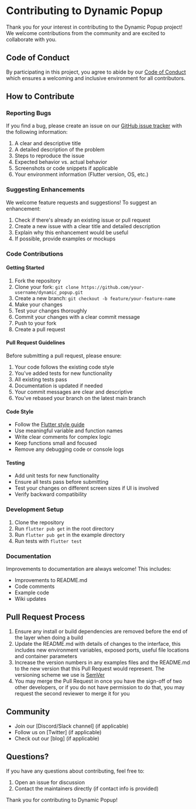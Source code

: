 # Contributing to Dynamic Popup

Thank you for your interest in contributing to the Dynamic Popup project! We welcome contributions from the community and are excited to collaborate with you.

## Code of Conduct

By participating in this project, you agree to abide by our [Code of Conduct](CODE_OF_CONDUCT.md) which ensures a welcoming and inclusive environment for all contributors.

## How to Contribute

### Reporting Bugs

If you find a bug, please create an issue on our [GitHub issue tracker](https://github.com/example/dynamic_popup/issues) with the following information:

1. A clear and descriptive title
2. A detailed description of the problem
3. Steps to reproduce the issue
4. Expected behavior vs. actual behavior
5. Screenshots or code snippets if applicable
6. Your environment information (Flutter version, OS, etc.)

### Suggesting Enhancements

We welcome feature requests and suggestions! To suggest an enhancement:

1. Check if there's already an existing issue or pull request
2. Create a new issue with a clear title and detailed description
3. Explain why this enhancement would be useful
4. If possible, provide examples or mockups

### Code Contributions

#### Getting Started

1. Fork the repository
2. Clone your fork: `git clone https://github.com/your-username/dynamic_popup.git`
3. Create a new branch: `git checkout -b feature/your-feature-name`
4. Make your changes
5. Test your changes thoroughly
6. Commit your changes with a clear commit message
7. Push to your fork
8. Create a pull request

#### Pull Request Guidelines

Before submitting a pull request, please ensure:

1. Your code follows the existing code style
2. You've added tests for new functionality
3. All existing tests pass
4. Documentation is updated if needed
5. Your commit messages are clear and descriptive
6. You've rebased your branch on the latest main branch

#### Code Style

- Follow the [Flutter style guide](https://github.com/flutter/flutter/wiki/Style-guide-for-Flutter-repo)
- Use meaningful variable and function names
- Write clear comments for complex logic
- Keep functions small and focused
- Remove any debugging code or console logs

#### Testing

- Add unit tests for new functionality
- Ensure all tests pass before submitting
- Test your changes on different screen sizes if UI is involved
- Verify backward compatibility

### Development Setup

1. Clone the repository
2. Run `flutter pub get` in the root directory
3. Run `flutter pub get` in the example directory
4. Run tests with `flutter test`

### Documentation

Improvements to documentation are always welcome! This includes:

- Improvements to README.md
- Code comments
- Example code
- Wiki updates

## Pull Request Process

1. Ensure any install or build dependencies are removed before the end of the layer when doing a build
2. Update the README.md with details of changes to the interface, this includes new environment variables, exposed ports, useful file locations and container parameters
3. Increase the version numbers in any examples files and the README.md to the new version that this Pull Request would represent. The versioning scheme we use is [SemVer](http://semver.org/)
4. You may merge the Pull Request in once you have the sign-off of two other developers, or if you do not have permission to do that, you may request the second reviewer to merge it for you

## Community

- Join our [Discord/Slack channel] (if applicable)
- Follow us on [Twitter] (if applicable)
- Check out our [blog] (if applicable)

## Questions?

If you have any questions about contributing, feel free to:

1. Open an issue for discussion
2. Contact the maintainers directly (if contact info is provided)

Thank you for contributing to Dynamic Popup!